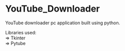 # YouTube_Downloader
YouTube downloader pc application built using python.

Libraries used: <br/>
=> Tkinter <br/>
=> Pytube



